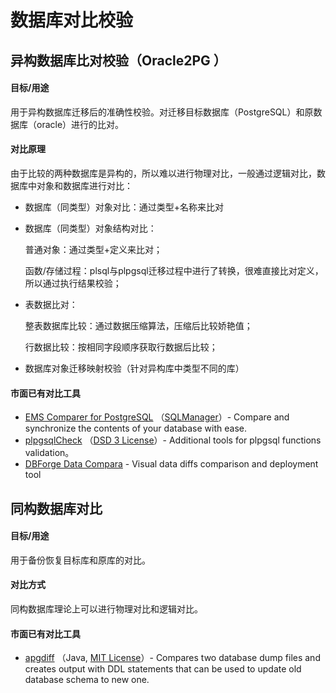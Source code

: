 # 数据库对比校验



## 异构数据库比对校验（Oracle2PG ）

#### 目标/用途

用于异构数据库迁移后的准确性校验。对迁移目标数据库（PostgreSQL）和原数据库（oracle）进行的比对。

#### 对比原理

由于比较的两种数据库是异构的，所以难以进行物理对比，一般通过逻辑对比，数据库中对象和数据库进行对比：

- 数据库（同类型）对象对比：通过类型+名称来比对

- 数据库（同类型）对象结构对比：

  普通对象：通过类型+定义来比对；

  函数/存储过程：plsql与plpgsql迁移过程中进行了转换，很难直接比对定义，所以通过执行结果校验；

- 表数据比对：

   整表数据库比较：通过数据压缩算法，压缩后比较娇艳值；

   行数据比较：按相同字段顺序获取行数据后比较；

- 数据库对象迁移映射校验（针对异构库中类型不同的库）

#### 市面已有对比工具

- [EMS Comparer for PostgreSQL](http://download2.sqlmanager.net/download/datasheets/products/datacomparer/en/datacomparer.pdf) （[SQLManager](https://www.sqlmanager.net)）- Compare and synchronize the contents of your database with ease.
- [plpgsqlCheck](https://pgxn.org/dist/plpgsql_check/) （[DSD 3 License](https://opensource.org/licenses/BSD-3-Clause)）- Additional tools for plpgsql functions validation。
- [DBForge Data Compara](https://www.devart.com/dbforge/postgresql/datacompare/) - Visual data diffs comparison and deployment tool

## 同构数据库对比

#### 目标/用途

用于备份恢复目标库和原库的对比。

#### 对比方式

同构数据库理论上可以进行物理对比和逻辑对比。

#### 市面已有对比工具

- [apgdiff](https://www.apgdiff.com/) （Java, [MIT License](https://www.apgdiff.com/license.php)）- Compares two database dump files and creates output with DDL statements that can be used to update old database schema to new one.